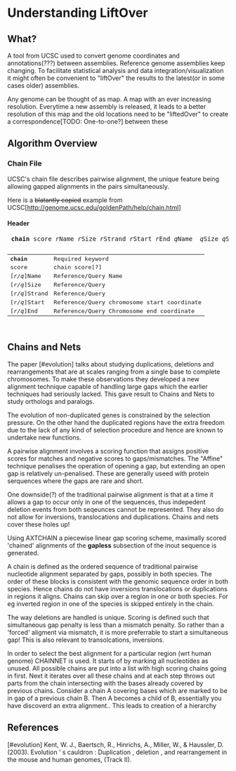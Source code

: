 Understanding LiftOver
========================

## What?

A tool from UCSC used to convert genome coordinates and annotations(???) between assemblies. Reference genome assemblies keep changing. To facilitate statistical analysis and data integration/visualization it might often be convenient to "liftOver" the results to the latest(or in some cases older) assemblies.

Any genome can be thought of as map. A map with an ever increasing resolution. Everytime a new assembly is released, it leads to a better resolution of this map and the old locations need to be "liftedOver" to create a correspondence[TODO: One-to-one?] between these


## Algorithm Overview

### Chain File

UCSC's chain file describes pairwise alignment, the unique feature being allowing gapped alignments in the pairs simultaneously.

Here is a ~~blatantly copied~~ example from UCSC[http://genome.ucsc.edu/goldenPath/help/chain.html]

#### Header
<pre>
 <b>chain</b> score <i>r</i>Name <i>r</i>Size <i>r</i>Strand <i>r</i>Start <i>r</i>End <i>q</i>Name <i> q</i>Size <i>q</i>Strand <i>q</i>Start <i>q</i>End id 
</pre>

<pre>
<table>
    <tr><td><b>chain</b></td><td>Required keyword</td></tr>
    <tr><td>score</td><td>chain score[?]</td></tr>
    <tr><td>[<i>r/q</i>]Name</td><td>Reference/Query Name</td></tr>
    <tr><td>[<i>r/q</i>]Size</td><td>Reference/Query </td></tr>
    <tr><td>[<i>r/q</i>]Strand</td><td>Reference/Query </td></tr>
    <tr><td>[<i>r/q</i>]Start</td><td>Reference/Query chromosome start coordinate </td></tr>
    <tr><td>[<i>r/q</i>]End</td><td>Reference/Query  Chromosome end coordinate</td></tr>
   </table>
</pre>


## Chains and Nets

The paper [#evolution] talks about studying duplications, deletions and rearrangements that are at scales ranging from a single base to complete chromosomes. To make these observations they developed a new alignment technique capable of handling large gaps which the earlier techniques had seriously lacked. This gave result to Chains and Nets to study orthologs and paralogs.

The evolution of non-duplicated genes is constrained by the selection pressure. On the other hand the duplicated regions have the extra freedom due to the lack of any kind of selection procedure  and hence are known to undertake new functions.


A pairwise alignment involves a scoring function that assigns positive scores for matches and negative scores to gaps/mismatches. The "Affine" technique penalises the operation of opening a gap, but extending an open gap is relatively un-penalised. These are generally useed with protein serquences where the gaps are rare and short.

One downside(?) of the traditional pairwise alignment is that at a time it allows a gap to occur only in one of the sequences, thus indepedent deletion events from both seqeunces cannot be represented. They also do not allow for inversions, translocations and duplications. Chains and nets cover these holes up!

Using AXTCHAIN a  piecewise linear gap scoring scheme, maximally scored 'chained' alignments of the **gapless** subsection of the inout sequence is generated.


A chain is defined as the ordered sequence of traditional pairwise nucleotide alignment separated by gaps, possibly in both species. The order of these blocks is consistent with the genomic sequence order in both species. Hence chains do not have inversions translocations or duplications in regions it aligns. Chains can skip over a region in one or both species. For eg inverted region in one of the species is skipped entirely in the chain.

The way deletions are handled is unique. Scoring is defined such that simultaneous gap penalty is less than a mismatch penalty. So rather than a 'forced' aligment via mismatch, it is more preferrable to start a simultaneous gap! This is also relevant to transolcations, inversions.

In order to select the best alignment for a particular region (wrt human genome) CHAINNET is used. It starts of by marking all nucleotides as unused. All possible chains are put into a list with high scoring chains going in first. Next it iterates over all these chains and at each step throws out parts from the chain intersecting with the bases already covered by previous chains. Consider a chain A covering bases which are marked to be in gap of a previous chain B. Then A becomes a child of B, essentially you have discoverd an extra alignment.. This leads to creation of a hierarchy 








## References
[#evolution] Kent, W. J., Baertsch, R., Hinrichs, A., Miller, W., & Haussler, D. (2003). Evolution ’ s cauldron : Duplication , deletion , and rearrangement in the mouse and human genomes, (Track II).